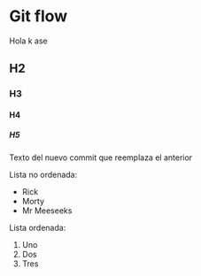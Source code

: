 Git flow
========

Hola k ase

## H2

### H3

#### H4

##### H5
Texto del nuevo commit que reemplaza el anterior

Lista no ordenada:

- Rick
- Morty
- Mr Meeseeks

Lista ordenada:
1. Uno
2. Dos
3. Tres
